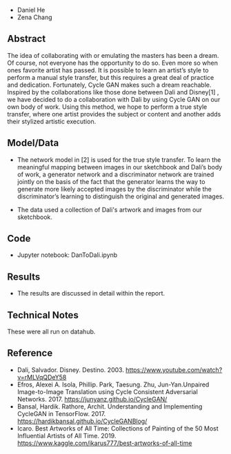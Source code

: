 - Daniel He
- Zena Chang

## Abstract

The idea of collaborating with or emulating the masters has been a dream. Of course, not everyone has the opportunity to do so. Even more so when ones favorite artist has passed. It is possible to learn an artist’s style to perform a manual style transfer, but this requires a great deal of practice and dedication. Fortunately, Cycle GAN makes such a dream reachable. Inspired by the collaborations like those done between Dali and Disney[1] , we have decided to do a collaboration with Dali by using Cycle GAN on our own body of work. Using this method, we hope to perform a true style transfer, where one artist provides the subject or content and another adds their stylized artistic execution.

## Model/Data

- The network model in [2] is used for the true style transfer. To learn the meaningful mapping between images in our sketchbook and Dali’s body of work, a generator network and a discriminator network are trained jointly on the basis of the fact that the generator learns the way to generate more likely accepted images by the discriminator while the discriminator’s learning to distinguish the original and generated images.

- The data used a collection of Dali's artwork and images from our sketchbook.

## Code

- Jupyter notebook: DanToDali.ipynb

## Results

- The results are discussed in detail within the report.

## Technical Notes

These were all run on datahub.

## Reference

- Dali, Salvador. Disney. Destino. 2003. https://www.youtube.com/watch?v=rMLVqQDeY58
- Efros, Alexei A. Isola, Phillip. Park, Taesung. Zhu, Jun-Yan.Unpaired Image-to-Image Translation using Cycle Consistent Adversarial Networks. 2017. https://junyanz.github.io/CycleGAN/
- Bansal, Hardik. Rathore, Archit. Understanding and Implementing CycleGAN in TensorFlow. 2017. https://hardikbansal.github.io/CycleGANBlog/
- Icaro. Best Artworks of All Time: Collections of Painting of the 50 Most Influential Artists of All Time. 2019. https://www.kaggle.com/ikarus777/best-artworks-of-all-time
